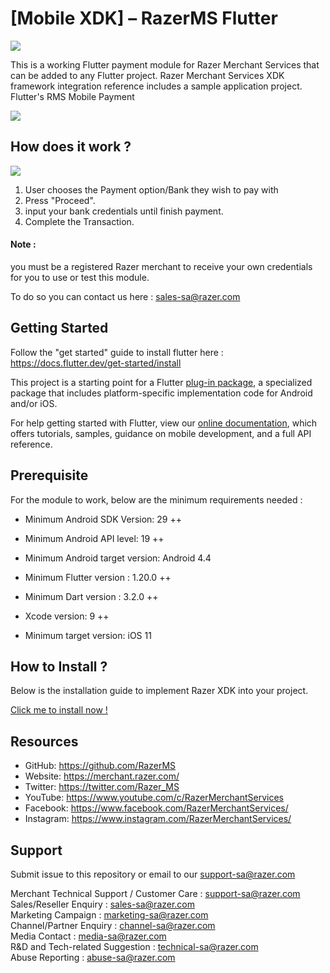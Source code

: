 <!--
 # license: Copyright © 2011-2020 Razer Merchant Services. All Rights Reserved. 
 -->
 # [Mobile XDK] – RazerMS Flutter

<img src="https://user-images.githubusercontent.com/38641542/74424311-a9d64000-4e8c-11ea-8d80-d811cfe66972.jpg">

This is a working Flutter payment module for Razer Merchant Services that can be added to any Flutter project. Razer Merchant Services XDK framework integration reference includes a sample application project.
Flutter's RMS Mobile Payment


![](https://media.giphy.com/media/v1.Y2lkPTc5MGI3NjExdmxsNG9xNmU4MGo2YnhmcHNqZzh6MHA3Z2hjdDZjMDQ5a2ZqdGV4bCZlcD12MV9pbnRlcm5hbF9naWZfYnlfaWQmY3Q9Zw/UpzS59GnsjU6nkMfbS/giphy.gif)




## How does it work ? 

<img src="https://github.com/Naloff67/Mobile-XDK-RazerMS_Flutter/assets/89504625/ac496bd7-9ff5-4c7e-8a66-66aa670936e5">

 1. User chooses the Payment option/Bank they wish to pay with 
 2. Press "Proceed".
 3. input your bank credentials until finish payment. 
 4. Complete the Transaction. 

#### Note :

you must be a registered Razer merchant to receive your own credentials for you to use or test this module.

To do so you can contact us here : sales-sa@razer.com

## Getting Started

Follow the "get started" guide to install flutter here : https://docs.flutter.dev/get-started/install

This project is a starting point for a Flutter
[plug-in package](https://flutter.dev/developing-packages/),
a specialized package that includes platform-specific implementation code for
Android and/or iOS.

For help getting started with Flutter, view our
[online documentation](https://flutter.dev/docs), which offers tutorials,
samples, guidance on mobile development, and a full API reference.


## Prerequisite 

For the module to work, below are the minimum requirements needed :


- Minimum Android SDK Version: 29 ++

- Minimum Android API level: 19 ++

- Minimum Android target version: Android 4.4

- Minimum Flutter version : 1.20.0 ++

- Minimum Dart version : 3.2.0 ++

- Xcode version: 9 ++

- Minimum target version: iOS 11

## How to Install ? 

Below is the installation guide to implement Razer XDK into your project. 

[Click me to install now !](https://github.com/Naloff67/Mobile-XDK-RazerMS_Flutter/wiki/Installation-Guide)


## Resources

- GitHub:     https://github.com/RazerMS
- Website:    https://merchant.razer.com/
- Twitter:    https://twitter.com/Razer_MS
- YouTube:    https://www.youtube.com/c/RazerMerchantServices
- Facebook:   https://www.facebook.com/RazerMerchantServices/
- Instagram:  https://www.instagram.com/RazerMerchantServices/


## Support

Submit issue to this repository or email to our support-sa@razer.com

Merchant Technical Support / Customer Care : support-sa@razer.com<br>
Sales/Reseller Enquiry : sales-sa@razer.com<br>
Marketing Campaign : marketing-sa@razer.com<br>
Channel/Partner Enquiry : channel-sa@razer.com<br>
Media Contact : media-sa@razer.com<br>
R&D and Tech-related Suggestion : technical-sa@razer.com<br>
Abuse Reporting : abuse-sa@razer.com
